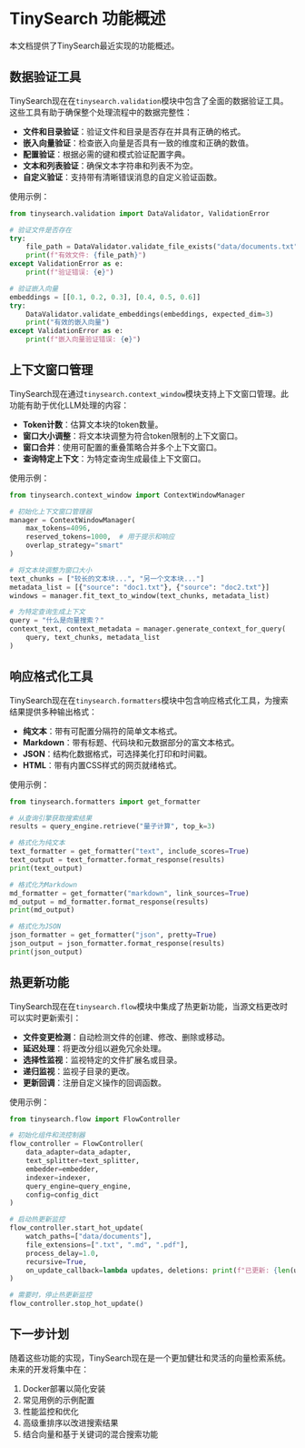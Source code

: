 # TinySearch 功能概述

本文档提供了TinySearch最近实现的功能概述。

## 数据验证工具

TinySearch现在在`tinysearch.validation`模块中包含了全面的数据验证工具。这些工具有助于确保整个处理流程中的数据完整性：

- **文件和目录验证**：验证文件和目录是否存在并具有正确的格式。
- **嵌入向量验证**：检查嵌入向量是否具有一致的维度和正确的数值。
- **配置验证**：根据必需的键和模式验证配置字典。
- **文本和列表验证**：确保文本字符串和列表不为空。
- **自定义验证**：支持带有清晰错误消息的自定义验证函数。

使用示例：

```python
from tinysearch.validation import DataValidator, ValidationError

# 验证文件是否存在
try:
    file_path = DataValidator.validate_file_exists("data/documents.txt")
    print(f"有效文件: {file_path}")
except ValidationError as e:
    print(f"验证错误: {e}")

# 验证嵌入向量
embeddings = [[0.1, 0.2, 0.3], [0.4, 0.5, 0.6]]
try:
    DataValidator.validate_embeddings(embeddings, expected_dim=3)
    print("有效的嵌入向量")
except ValidationError as e:
    print(f"嵌入向量验证错误: {e}")
```

## 上下文窗口管理

TinySearch现在通过`tinysearch.context_window`模块支持上下文窗口管理。此功能有助于优化LLM处理的内容：

- **Token计数**：估算文本块的token数量。
- **窗口大小调整**：将文本块调整为符合token限制的上下文窗口。
- **窗口合并**：使用可配置的重叠策略合并多个上下文窗口。
- **查询特定上下文**：为特定查询生成最佳上下文窗口。

使用示例：

```python
from tinysearch.context_window import ContextWindowManager

# 初始化上下文窗口管理器
manager = ContextWindowManager(
    max_tokens=4096,
    reserved_tokens=1000,  # 用于提示和响应
    overlap_strategy="smart"
)

# 将文本块调整为窗口大小
text_chunks = ["较长的文本块...", "另一个文本块..."]
metadata_list = [{"source": "doc1.txt"}, {"source": "doc2.txt"}]
windows = manager.fit_text_to_window(text_chunks, metadata_list)

# 为特定查询生成上下文
query = "什么是向量搜索？"
context_text, context_metadata = manager.generate_context_for_query(
    query, text_chunks, metadata_list
)
```

## 响应格式化工具

TinySearch现在在`tinysearch.formatters`模块中包含响应格式化工具，为搜索结果提供多种输出格式：

- **纯文本**：带有可配置分隔符的简单文本格式。
- **Markdown**：带有标题、代码块和元数据部分的富文本格式。
- **JSON**：结构化数据格式，可选择美化打印和时间戳。
- **HTML**：带有内置CSS样式的网页就绪格式。

使用示例：

```python
from tinysearch.formatters import get_formatter

# 从查询引擎获取搜索结果
results = query_engine.retrieve("量子计算", top_k=3)

# 格式化为纯文本
text_formatter = get_formatter("text", include_scores=True)
text_output = text_formatter.format_response(results)
print(text_output)

# 格式化为Markdown
md_formatter = get_formatter("markdown", link_sources=True)
md_output = md_formatter.format_response(results)
print(md_output)

# 格式化为JSON
json_formatter = get_formatter("json", pretty=True)
json_output = json_formatter.format_response(results)
print(json_output)
```

## 热更新功能

TinySearch现在在`tinysearch.flow`模块中集成了热更新功能，当源文档更改时可以实时更新索引：

- **文件变更检测**：自动检测文件的创建、修改、删除或移动。
- **延迟处理**：将更改分组以避免冗余处理。
- **选择性监视**：监视特定的文件扩展名或目录。
- **递归监视**：监视子目录的更改。
- **更新回调**：注册自定义操作的回调函数。

使用示例：

```python
from tinysearch.flow import FlowController

# 初始化组件和流控制器
flow_controller = FlowController(
    data_adapter=data_adapter,
    text_splitter=text_splitter,
    embedder=embedder,
    indexer=indexer,
    query_engine=query_engine,
    config=config_dict
)

# 启动热更新监控
flow_controller.start_hot_update(
    watch_paths=["data/documents"],
    file_extensions=[".txt", ".md", ".pdf"],
    process_delay=1.0,
    recursive=True,
    on_update_callback=lambda updates, deletions: print(f"已更新: {len(updates)}, 已删除: {len(deletions)}")
)

# 需要时，停止热更新监控
flow_controller.stop_hot_update()
```

## 下一步计划

随着这些功能的实现，TinySearch现在是一个更加健壮和灵活的向量检索系统。未来的开发将集中在：

1. Docker部署以简化安装
2. 常见用例的示例配置
3. 性能监控和优化
4. 高级重排序以改进搜索结果
5. 结合向量和基于关键词的混合搜索功能 